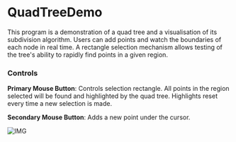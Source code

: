 # QuadTreeDemo

This program is a demonstration of a quad tree and a visualisation of its subdivision algorithm. Users can add points and watch the boundaries of each node in real time. A rectangle selection mechanism allows testing of the tree's ability to rapidly find points in a given region.

### Controls
**Primary Mouse Button**: Controls selection rectangle. All points in the region selected will be found and highlighted by the quad tree. Highlights reset every time a new selection is made.

**Secondary Mouse Button**: Adds a new point under the cursor.

![IMG](http://i.imgur.com/1WQUUEV.png)
